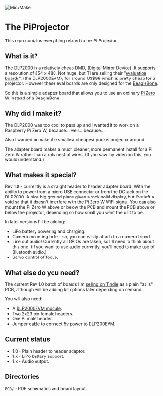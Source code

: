 
![MickMake](https://www.mickmake.com/banner.png)


# The PiProjector
This repo contains everything related to my Pi Projector.

## What is it?
The [DLP2000](http://www.ti.com/product/DLP2000) is a relatively cheap DMD, (Digital Mirror Device). It supports a resolution of 854 x 480. Not huge, but TI are selling their "[evaluation boards](http://www.ti.com/tool/DLPDLCR2000EVM)", (the DLP2000EVM), for around US$99 which is pretty cheap for a projector. However these eval boards are only designed for the [BeagleBone](http://beagleboard.org/bone).

So this is a simple adapter board that allows you to use an ordinary [Pi Zero W](https://www.raspberrypi.org/products/raspberry-pi-zero-w/) instead of a BeagleBone.


## Why did I make it?
The DLP2000 was too cool to pass up and I wanted it to work on a Raspberry Pi Zero W, because... well... because...

Also I wanted to make the smallest cheapest pocket projector around.

The adapter board makes a much cleaner, more permanent install for a Pi Zero W rather than a rats nest of wires. (If you saw my video on this, you would understand.)


## What makes it special?
Rev 1.0 - currently is a straight header to header adapter board. With the ability to power from a micro USB connector or from the DC jack on the DLP2000.
A nice big ground plane gives a rock solid display, but I've left a void so that it doesn't interfere with the Pi Zero W WiFi signal.
You can also mount the Pi Zero W above or below the PCB and mount the PCB above or below the projector, depending on how small you want the unit to be.

In later versions I'll be adding:

* LiPo battery powering and charging.
* Camera mounting hole - so, you can easily attach to a camera tripod.
* Line out audio! Currently all GPIOs are taken, so I'll need to think about this one. (If you want to use audio currently, you'll need to make use of Bluetooth audio.)
* Servo control of focus.


## What else do you need?
The current Rev 1.0 batch of boards I'm [selling on Tindie](https://www.tindie.com/products/mickmake/pi-projector/) as a plain  "as is" PCB, although will be adding kit options later depending on demand.

You will also need:

* A [DLP2000EVM module](http://www.ti.com/tool/DLPDLCR2000EVM).
* Two 2x23 pin female headers.
* One Pi male header.
* Jumper cable to connect 5v power to DLP200EVM.


## Current status
- 1.0 - Plain header to header adaptor.
- 1.x - LiPo battery support.
- 1.x - Audio output.


## Directories
`PCB/` - PDF schematics and board layout.

